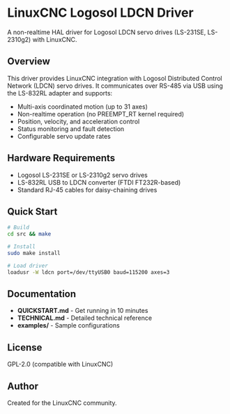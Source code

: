 # LinuxCNC Logosol LDCN Driver

A non-realtime HAL driver for Logosol LDCN servo drives (LS-231SE, LS-2310g2) with LinuxCNC.

## Overview

This driver provides LinuxCNC integration with Logosol Distributed Control Network (LDCN) servo drives. It communicates over RS-485 via USB using the LS-832RL adapter and supports:

- Multi-axis coordinated motion (up to 31 axes)
- Non-realtime operation (no PREEMPT_RT kernel required)
- Position, velocity, and acceleration control
- Status monitoring and fault detection
- Configurable servo update rates

## Hardware Requirements

- Logosol LS-231SE or LS-2310g2 servo drives
- LS-832RL USB to LDCN converter (FTDI FT232R-based)
- Standard RJ-45 cables for daisy-chaining drives

## Quick Start

```bash
# Build
cd src && make

# Install
sudo make install

# Load driver
loadusr -W ldcn port=/dev/ttyUSB0 baud=115200 axes=3
```

## Documentation

- **QUICKSTART.md** - Get running in 10 minutes
- **TECHNICAL.md** - Detailed technical reference
- **examples/** - Sample configurations

## License

GPL-2.0 (compatible with LinuxCNC)

## Author

Created for the LinuxCNC community.
